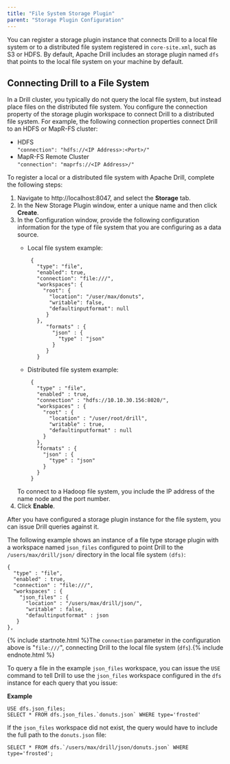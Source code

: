 ```yaml
---
title: "File System Storage Plugin"
parent: "Storage Plugin Configuration"
---
```

You can register a storage plugin instance that connects Drill to a local file system or to a distributed file system registered in `core-site.xml`, such as S3
or HDFS. By
default, Apache Drill includes an storage plugin named `dfs` that points to the local file
system on your machine by default. 

## Connecting Drill to a File System

In a Drill cluster, you typically do not query the local file system, but instead place files on the distributed file system. You configure the connection property of the storage plugin workspace to connect Drill to a distributed file system. For example, the following connection properties connect Drill to an HDFS or MapR-FS cluster:

* HDFS  
  `"connection": "hdfs://<IP Address>:<Port>/"`  
* MapR-FS Remote Cluster  
  `"connection": "maprfs://<IP Address>/"`  

To register a local or a distributed file system with Apache Drill, complete
the following steps:

  1. Navigate to http://localhost:8047, and select the **Storage** tab.
  2. In the New Storage Plugin window, enter a unique name and then click **Create**.
  3. In the Configuration window, provide the following configuration information for the type of file system that you are configuring as a data source.
     * Local file system example:

            {
              "type": "file",
              "enabled": true,
              "connection": "file:///",
              "workspaces": {
                "root": {
                  "location": "/user/max/donuts",
                  "writable": false,
                  "defaultinputformat": null
                 }
              },
                 "formats" : {
                   "json" : {
                     "type" : "json"
                   }
                 }
              }
     * Distributed file system example:
    
            {
              "type" : "file",
              "enabled" : true,
              "connection" : "hdfs://10.10.30.156:8020/",
              "workspaces" : {
                "root" : {
                  "location" : "/user/root/drill",
                  "writable" : true,
                  "defaultinputformat" : null
                }
              },
              "formats" : {
                "json" : {
                  "type" : "json"
                }
              }
            }

      To connect to a Hadoop file system, you include the IP address of the
name node and the port number.
  4. Click **Enable**.

After you have configured a storage plugin instance for the file system, you
can issue Drill queries against it.

The following example shows an instance of a file type storage plugin with a
workspace named `json_files` configured to point Drill to the
`/users/max/drill/json/` directory in the local file system `(dfs)`:

    {
      "type" : "file",
      "enabled" : true,
      "connection" : "file:///",
      "workspaces" : {
        "json_files" : {
          "location" : "/users/max/drill/json/",
          "writable" : false,
          "defaultinputformat" : json
       } 
    },

{% include startnote.html %}The `connection` parameter in the configuration above is "`file:///`", connecting Drill to the local file system (`dfs`).{% include endnote.html %}

To query a file in the example `json_files` workspace, you can issue the `USE`
command to tell Drill to use the `json_files` workspace configured in the `dfs`
instance for each query that you issue:

**Example**

    USE dfs.json_files;
    SELECT * FROM dfs.json_files.`donuts.json` WHERE type='frosted'

If the `json_files` workspace did not exist, the query would have to include the
full path to the `donuts.json` file:

    SELECT * FROM dfs.`/users/max/drill/json/donuts.json` WHERE type='frosted';